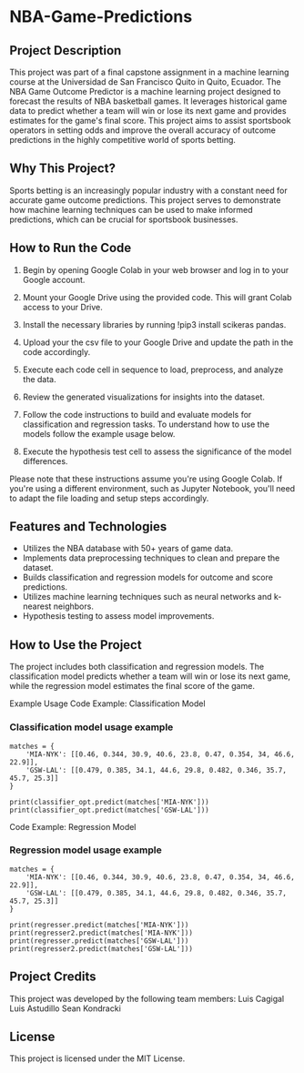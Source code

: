 # NBA-Game-Predictions

## Project Description

This project was part of a final capstone assignment in a machine learning course at the Universidad de San Francisco Quito in Quito, Ecuador. The NBA Game Outcome Predictor is a machine learning project designed to forecast the results of NBA basketball games. It leverages historical game data to predict whether a team will win or lose its next game and provides estimates for the game's final score. This project aims to assist sportsbook operators in setting odds and improve the overall accuracy of outcome predictions in the highly competitive world of sports betting.

## Why This Project?

Sports betting is an increasingly popular industry with a constant need for accurate game outcome predictions. This project serves to demonstrate how machine learning techniques can be used to make informed predictions, which can be crucial for sportsbook businesses.

## How to Run the Code

1. Begin by opening Google Colab in your web browser and log in to your Google account.

2. Mount your Google Drive using the provided code. This will grant Colab access to your Drive.

3. Install the necessary libraries by running !pip3 install scikeras pandas.

4. Upload your the csv file to your Google Drive and update the path in the code accordingly.

5. Execute each code cell in sequence to load, preprocess, and analyze the data.

6. Review the generated visualizations for insights into the dataset.

7. Follow the code instructions to build and evaluate models for classification and regression tasks. To understand how to use the models follow the example usage below. 

9. Execute the hypothesis test cell to assess the significance of the model differences.

Please note that these instructions assume you're using Google Colab. If you're using a different environment, such as Jupyter Notebook, you'll need to adapt the file loading and setup steps accordingly.

## Features and Technologies

- Utilizes the NBA database with 50+ years of game data.
- Implements data preprocessing techniques to clean and prepare the dataset.
- Builds classification and regression models for outcome and score predictions.
- Utilizes machine learning techniques such as neural networks and k-nearest neighbors.
- Hypothesis testing to assess model improvements.

## How to Use the Project 
The project includes both classification and regression models. The classification model predicts whether a team will win or lose its next game, while the regression model estimates the final score of the game.

Example Usage
Code Example: Classification Model
### Classification model usage example
```
matches = {
    'MIA-NYK': [[0.46, 0.344, 30.9, 40.6, 23.8, 0.47, 0.354, 34, 46.6, 22.9]],
    'GSW-LAL': [[0.479, 0.385, 34.1, 44.6, 29.8, 0.482, 0.346, 35.7, 45.7, 25.3]]
}

print(classifier_opt.predict(matches['MIA-NYK']))
print(classifier_opt.predict(matches['GSW-LAL']))
```
Code Example: Regression Model
### Regression model usage example
```
matches = {
    'MIA-NYK': [[0.46, 0.344, 30.9, 40.6, 23.8, 0.47, 0.354, 34, 46.6, 22.9]],
    'GSW-LAL': [[0.479, 0.385, 34.1, 44.6, 29.8, 0.482, 0.346, 35.7, 45.7, 25.3]]
}

print(regresser.predict(matches['MIA-NYK']))
print(regresser2.predict(matches['MIA-NYK']))
print(regresser.predict(matches['GSW-LAL']))
print(regresser2.predict(matches['GSW-LAL']))
```

## Project Credits 

This project was developed by the following team members:
Luis Cagigal 
Luis Astudillo
Sean Kondracki

## License
This project is licensed under the MIT License.

